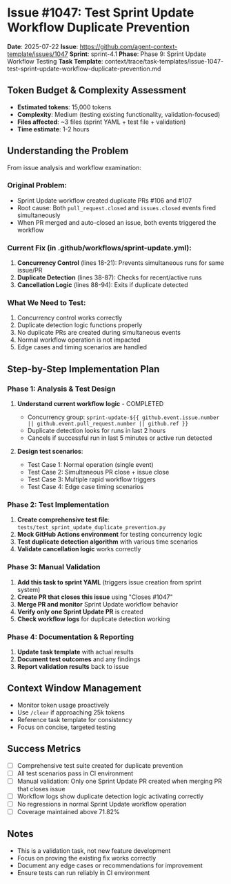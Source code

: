 # Issue #1047: Test Sprint Update Workflow Duplicate Prevention

**Date**: 2025-07-22
**Issue**: https://github.com/agent-context-template/issues/1047
**Sprint**: sprint-4.1
**Phase**: Phase 9: Sprint Update Workflow Testing
**Task Template**: context/trace/task-templates/issue-1047-test-sprint-update-workflow-duplicate-prevention.md

## Token Budget & Complexity Assessment
- **Estimated tokens**: 15,000 tokens
- **Complexity**: Medium (testing existing functionality, validation-focused)
- **Files affected**: ~3 files (sprint YAML + test file + validation)
- **Time estimate**: 1-2 hours

## Understanding the Problem

From issue analysis and workflow examination:

### Original Problem:
- Sprint Update workflow created duplicate PRs #106 and #107
- Root cause: Both `pull_request.closed` and `issues.closed` events fired simultaneously
- When PR merged and auto-closed an issue, both events triggered the workflow

### Current Fix (in .github/workflows/sprint-update.yml):
1. **Concurrency Control** (lines 18-21): Prevents simultaneous runs for same issue/PR
2. **Duplicate Detection** (lines 38-87): Checks for recent/active runs
3. **Cancellation Logic** (lines 88-94): Exits if duplicate detected

### What We Need to Test:
1. Concurrency control works correctly
2. Duplicate detection logic functions properly
3. No duplicate PRs are created during simultaneous events
4. Normal workflow operation is not impacted
5. Edge cases and timing scenarios are handled

## Step-by-Step Implementation Plan

### Phase 1: Analysis & Test Design
1. **Understand current workflow logic** - COMPLETED
   - Concurrency group: `sprint-update-${{ github.event.issue.number || github.event.pull_request.number || github.ref }}`
   - Duplicate detection looks for runs in last 2 hours
   - Cancels if successful run in last 5 minutes or active run detected

2. **Design test scenarios**:
   - Test Case 1: Normal operation (single event)
   - Test Case 2: Simultaneous PR close + issue close
   - Test Case 3: Multiple rapid workflow triggers
   - Test Case 4: Edge case timing scenarios

### Phase 2: Test Implementation
1. **Create comprehensive test file**: `tests/test_sprint_update_duplicate_prevention.py`
2. **Mock GitHub Actions environment** for testing concurrency logic
3. **Test duplicate detection algorithm** with various time scenarios
4. **Validate cancellation logic** works correctly

### Phase 3: Manual Validation
1. **Add this task to sprint YAML** (triggers issue creation from sprint system)
2. **Create PR that closes this issue** using "Closes #1047"
3. **Merge PR and monitor** Sprint Update workflow behavior
4. **Verify only one Sprint Update PR** is created
5. **Check workflow logs** for duplicate detection working

### Phase 4: Documentation & Reporting
1. **Update task template** with actual results
2. **Document test outcomes** and any findings
3. **Report validation results** back to issue

## Context Window Management
- Monitor token usage proactively
- Use `/clear` if approaching 25k tokens
- Reference task template for consistency
- Focus on concise, targeted testing

## Success Metrics
- [ ] Comprehensive test suite created for duplicate prevention
- [ ] All test scenarios pass in CI environment
- [ ] Manual validation: Only one Sprint Update PR created when merging PR that closes issue
- [ ] Workflow logs show duplicate detection logic activating correctly
- [ ] No regressions in normal Sprint Update workflow operation
- [ ] Coverage maintained above 71.82%

## Notes
- This is a validation task, not new feature development
- Focus on proving the existing fix works correctly
- Document any edge cases or recommendations for improvement
- Ensure tests can run reliably in CI environment
